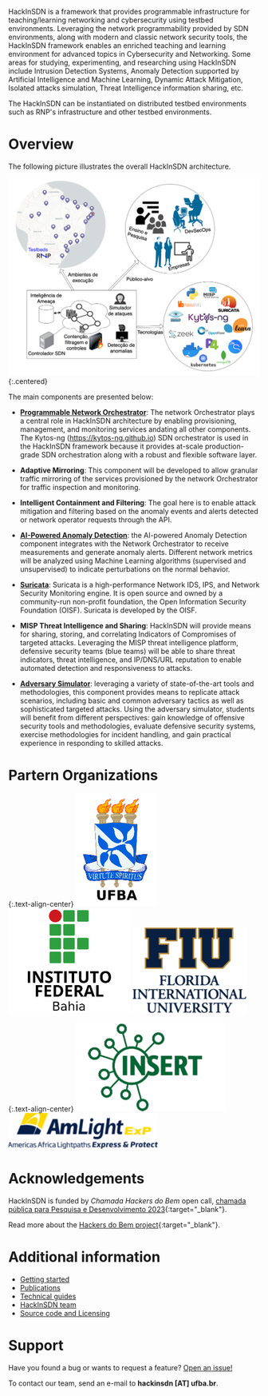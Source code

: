 HackInSDN is a framework that provides programmable infrastructure for teaching/learning networking and cybersecurity using testbed environments. Leveraging the network programmability provided by SDN environments, along with modern and classic network security tools, the HackInSDN framework enables an enriched teaching and learning environment for advanced topics in Cybersecurity and Networking. Some areas for studying, experimenting, and researching using HackInSDN include Intrusion Detection Systems, Anomaly Detection supported by Artificial Intelligence and Machine Learning, Dynamic Attack Mitigation, Isolated attacks simulation, Threat Intelligence information sharing, etc.

The HackInSDN can be instantiated on distributed testbed environments such as RNP's infrastructure and other testbed environments.

# Overview

The following picture illustrates the overall HackInSDN architecture.

![HackInSDN big picture](/assets/img/hackinsdn.png){:.centered}

The main components are presented below:

- **[Programmable Network Orchestrator](./kytos-info.html)**: The network Orchestrator plays a central role in HackInSDN architecture by enabling provisioning, management, and monitoring services andating all other components. The Kytos-ng (https://kytos-ng.github.io) SDN orchestrator is used in the HackInSDN framework because it provides at-scale production-grade SDN orchestration along with a robust and flexible software layer.
- **Adaptive Mirroring**: This component will be developed to allow granular traffic mirroring of the services provisioned by the network Orchestrator for traffic inspection and monitoring.
- **Intelligent Containment and Filtering**: The goal here is to enable attack mitigation and filtering based on the anomaly events and alerts detected or network operator requests through the API.
- **[AI-Powered Anomaly Detection](./anomaly-detection.html)**: the AI-powered Anomaly Detection component integrates with the Network Orchestrator to receive measurements and generate anomaly alerts. Different network metrics will be analyzed using Machine Learning algorithms (supervised and unsupervised) to indicate perturbations on the normal behavior.
- **[Suricata](./suricata.html)**: Suricata is a high-performance Network IDS, IPS, and Network Security Monitoring engine. It is open source and owned by a community-run non-profit foundation, the Open Information Security Foundation (OISF). Suricata is developed by the OISF.
- **MISP Threat Intelligence and Sharing**: HackInSDN will provide means for sharing, storing, and correlating Indicators of Compromises of targeted attacks. Leveraging the MISP threat intelligence platform, defensive security teams (blue teams) will be able to share threat indicators, threat intelligence, and IP/DNS/URL reputation to enable automated detection and responsiveness to attacks.

- **[Adversary Simulator](./adversary-simulator.html)**: leveraging a variety of state-of-the-art tools and methodologies, this component provides means to replicate attack scenarios, including basic and common adversary tactics as well as sophisticated targeted attacks. Using the adversary simulator, students will benefit from different perspectives: gain knowledge of offensive security tools and methodologies, evaluate defensive security systems, exercise methodologies for incident handling, and gain practical experience in responding to skilled attacks.

# Partern Organizations

{:.text-align-center}
[![UFBA logo](/assets/img/ufba.png)](https://www.ufba.br)
[![IFBA logo](/assets/img/ifba.png)](https://www.ifba.edu.br)
[![FIU logo](/assets/img/fiu.png)](https://www.fiu.edu)

{:.text-align-center}
[![INSERT logo](/assets/img/insert.png)](http://insert.ufba.br)
[![Amlight Logo](/assets/img/amlight.png)](https://www.amlight.net)


# Acknowledgements

HackInSDN is funded by *Chamada Hackers do Bem* open call, [chamada pública para Pesquisa e Desenvolvimento 2023](https://www.rnp.br/noticias/hackers-do-bem-resultado-da-chamada-publica-para-pesquisa-e-desenvolvimento-2023){:target="_blank"}.

Read more about the [Hackers do Bem project](https://hackersdobem.org.br){:target="_blank"}.

# Additional information

 - [Getting started](./getting-started.html)
 - [Publications](./publications.html)
 - [Technical guides](./technical-guides.html)
 - [HackInSDN team](./hackinsdn-team.html)
 - [Source code and Licensing](./source-code-license.html)

# Support

Have you found a bug or wants to request a feature? [Open an issue!](https://github.com/hackinsdn/hackinsdn/issues)

To contact our team, send an e-mail to **hackinsdn [AT] ufba.br**.
